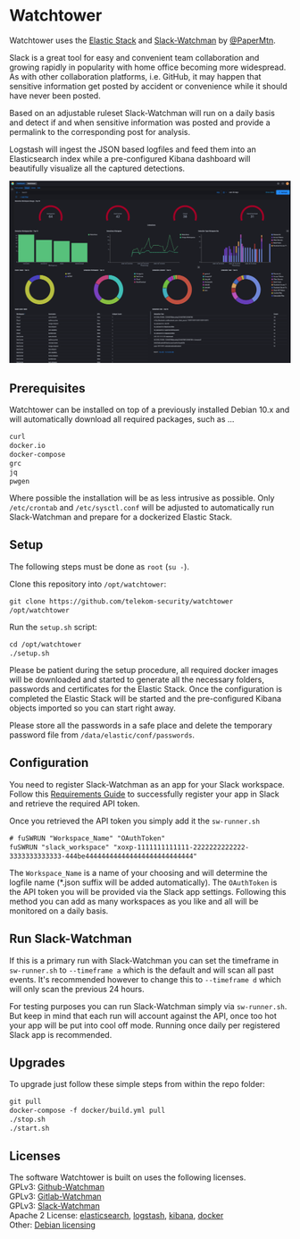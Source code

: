 # Watchtower

Watchtower uses the [Elastic Stack](https://www.elastic.co/products/) and [Slack-Watchman](https://github.com/PaperMtn/slack-watchman) by [@PaperMtn](https://github.com/PaperMtn).

Slack is a great tool for easy and convenient team collaboration and growing rapidly in popularity with home office becoming more widespread. As with other collaboration platforms, i.e. GitHub, it may happen that sensitive information get posted by accident or convenience while it should have never been posted.

Based on an adjustable ruleset Slack-Watchman will run on a daily basis and detect if and when sensitive information was posted and provide a permalink to the corresponding post for analysis.

Logstash will ingest the JSON based logfiles and feed them into an Elasticsearch index while a pre-configured Kibana dashboard will beautifully visualize all the captured detections.

![Watchtower](dashboard.png)

## Prerequisites
Watchtower can be installed on top of a previously installed Debian 10.x and will automatically download all required packages, such as ...
```
curl
docker.io
docker-compose
grc
jq
pwgen
```
Where possible the installation will be as less intrusive as possible. Only `/etc/crontab` and `/etc/sysctl.conf` will be adjusted to automatically run Slack-Watchman and prepare for a dockerized Elastic Stack.

## Setup
The following steps must be done as `root` (`su -`).

Clone this repository into `/opt/watchtower`:
```
git clone https://github.com/telekom-security/watchtower /opt/watchtower
```

Run the `setup.sh` script:
```
cd /opt/watchtower
./setup.sh
```

Please be patient during the setup procedure, all required docker images will be downloaded and started to generate all the necessary folders, passwords and certificates for the Elastic Stack. Once the configuration is completed the Elastic Stack will be started and the pre-configured Kibana objects imported so you can start right away.

Please store all the passwords in a safe place and delete the temporary password file from `/data/elastic/conf/passwords`.

## Configuration
You need to register Slack-Watchman as an app for your Slack workspace. Follow this [Requirements Guide](https://github.com/PaperMtn/slack-watchman#requirements) to successfully register your app in Slack and retrieve the required API token.

Once you retrieved the API token you simply add it the `sw-runner.sh`
```
# fuSWRUN "Workspace_Name" "OAuthToken"
fuSWRUN "slack_workspace" "xoxp-1111111111111-2222222222222-3333333333333-444be444444444444444444444444444"
```
The `Workspace_Name` is a name of your choosing and will determine the logfile name (*.json suffix will be added automatically).
The `OAuthToken` is the API token you will be provided via the Slack app settings.
Following this method you can add as many workspaces as you like and all will be monitored on a daily basis.

## Run Slack-Watchman
If this is a primary run with Slack-Watchman you can set the timeframe in `sw-runner.sh` to `--timeframe a` which is the default and will scan all past events. It's recommended however to change this to `--timeframe d` which will only scan the previous 24 hours.

For testing purposes you can run Slack-Watchman simply via `sw-runner.sh`. But keep in mind that each run will account against the API, once too hot your app will be put into cool off mode. Running once daily per registered Slack app is recommended.

## Upgrades
To upgrade just follow these simple steps from within the repo folder:
```
git pull
docker-compose -f docker/build.yml pull
./stop.sh
./start.sh
```

## Licenses
The software Watchtower is built on uses the following licenses.
<br>GPLv3: [Github-Watchman](https://github.com/PaperMtn/github-watchman/blob/master/LICENSE)
<br>GPLv3: [Gitlab-Watchman](https://github.com/PaperMtn/gitlab-watchman/blob/master/LICENSE)
<br>GPLv3: [Slack-Watchman](https://github.com/PaperMtn/slack-watchman/blob/master/LICENSE)
<br>Apache 2 License: [elasticsearch](https://github.com/elasticsearch/elasticsearch/blob/master/LICENSE.txt), [logstash](https://github.com/elasticsearch/logstash/blob/master/LICENSE), [kibana](https://github.com/elasticsearch/kibana/blob/master/LICENSE.md), [docker](https://github.com/docker/docker/blob/master/LICENSE)
<br> Other: [Debian licensing](https://www.debian.org/legal/licenses/)

